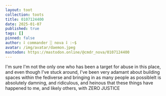 ```yaml
---
layout: toot
collection: toots
title: 0107124400
date: 2025-01-07
published: true
tags: []
pinned: false
author: ⸸ commander ░ nova ⸸ :~$
avatar: /img/avatar/daemon.jpeg
mastodon: https://mastodon.online/@cmdr_nova/0107124400
---
```


I'm sure I'm not the only one who has been a target for abuse in this place, and even though I've stuck around, I've been very adamant about building spaces within the fediverse and bringing in as many people as possibleIt is absolutely damning, and ridiculous, and heinous that these things have happened to me, and likely others, with ZERO JUSTICE
